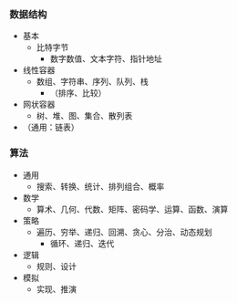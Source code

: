 ### 数据结构
  - 基本
    - 比特字节
      - 数字数值、文本字符、指针地址
  - 线性容器
    - 数组、字符串、序列、队列、栈
      - （排序、比较）
  - 网状容器
    - 树、堆、图、集合、散列表
  - （通用：链表）
### 算法
  - 通用
    - 搜索、转换、统计、排列组合、概率
  - 数学
    - 算术、几何、代数、矩阵、密码学、运算、函数、演算
  - 策略
    - 遍历、穷举、递归、回溯、贪心、分治、动态规划
      - 循环、递归、迭代
  - 逻辑
    - 规则、设计
  - 模拟
    - 实现、推演
